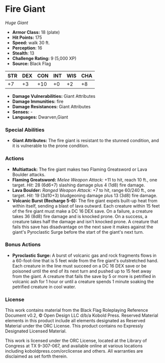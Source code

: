 # Fire Giant

*Huge* *Giant*

- **Armor Class:** 18 (plate)
- **Hit Points:** 175 
- **Speed:** walk 30 ft.
- **Perception**: 16
- **Stealth**: 13
- **Challenge Rating:** 9 (5,000 XP)
- **Source:** Black Flag

| STR | DEX | CON | INT | WIS | CHA |
| --- | --- | --- | --- | --- | --- |
| +7 | +3 | +10 | +0 | +2 | +8 |

- **Damage Vulnerabilities:** Giant Attributes
- **Damage Immunities:** fire
- **Damage Resistances:** Giant Attributes
- **Senses:** -
- **Languages:** Dwarven,Giant

### Special Abilities

- **Giant Attributes:** The fire giant is resistant to the stunned condition, and it is vulnerable to the prone condition.

### Actions

- **Multiattack:** The fire giant makes two Flaming Greatsword or Lava Boulder attacks.
- **Flaming Greatsword:** _Melee Weapon Attack:_ +11 to hit, reach 10 ft., one target. _Hit:_ 28 (6d6+7) slashing damage plus 4 (1d8) fire damage.
- **Lava Boulder:** _Ranged Weapon Attack:_ +7 to hit, range 60/240 ft., one target. _Hit:_ 19 (3d10+3) bludgeoning damage plus 13 (3d8) fire damage.
- **Volcanic Burst (Recharge 5-6):** The fire giant expels built-up heat from within itself, sending a blast of lava outward. Each creature within 15 feet of the fire giant must make a DC 16 DEX save. On a failure, a creature takes 36 (8d8) fire damage and is knocked prone. On a success, a creature takes half the damage and isn't knocked prone. A creature that fails this save has disadvantage on the next save it makes against the giant's Pyroclastic Surge before the start of the giant's next turn.

### Bonus Actions

- **Pyroclastic Surge:** A burst of volcanic gas and rock fragments flows in a 60-foot-line that is 5 feet wide from the fire giant's outstretched hand. Each creature in the line must succeed on a DC 16 DEX save or be poisoned until the end of its next turn and pushed up to 15 feet away from the giant. A creature that fails the save by 5 or more is petrified in volcanic ash for 1 hour or until a creature spends 1 minute soaking the petrified creature in cool water.


### License

This work contains material from the Black Flag Roleplaying Reference Document v0.2, © Open Design LLC d/b/a Kobold Press. Reserved Material elements in this product include all elements designated as Reserved Material under the ORC License. This product contains no Expressly Designated Licensed Material.

This work is licensed under the ORC License, located at the Library of Congress at TX 9-307-067, and available online at various locations including koboldpress.com/orclicense and others. All warranties are disclaimed as set forth therein.
